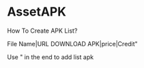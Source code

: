 # AssetAPK

How To Create APK List?

File Name|URL DOWNLOAD APK|price|Credit"

Use " in the end to add list apk
